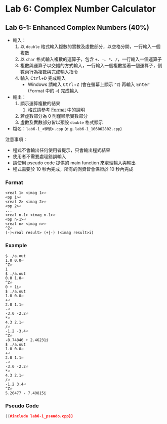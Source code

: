 # Lab 6: Complex Number Calculator

## Lab 6-1: Enhanced Complex Numbers (40%)

* 輸入：
  1. 以 `double` 格式輸入複數的實數及虛數部分，以空格分開，一行輸入一個複數
  2. 以 `char` 格式輸入複數的運算子，包含 `+`、`-`、`*`、`/`，一行輸入一個運算子
  3. 複數與運算子以交錯的方式輸入，一行輸入一個複數接著一個運算子，倒數兩行為複數與完成輸入指令
  4. 輸入 <kbd>Ctrl</kbd>+<kbd>D</kbd> 完成輸入
     * Windows 請輸入 <kbd>Ctrl</kbd>+<kbd>Z</kbd> (會在螢幕上顯示 `^Z`) 再輸入 <kbd>Enter</kbd> (Format 中的 `⏎`) 完成輸入
* 輸出：
  1. 顯示運算複數的結果
     1. 格式請參考 [Format](#format) 中的說明
  2. 若虛數部分為 0 則僅顯示實數部分
  3. 虛數及實數部分皆以預設 `double` 格式顯示
* 檔名：`lab6-1_<學號>.cpp` (e.g. `lab6-1_106062802.cpp`)

注意事項：
* 程式不會輸出任何使用者提示，只會輸出程式結果
* 使用者不需要處理錯誤輸入
* 請使用 pseudo code 提供的 main function 來處理輸入與輸出
* 程式需要於 10 秒內完成，所有的測資皆會保證於 10 秒內完成

### Format

``` text
<real 1> <imag 1>⏎
<op 1>⏎
<real 2> <imag 2>⏎
<op 2>⏎
...
<real n-1> <imag n-1>⏎
<op n-1>⏎
<real n> <imag n>⏎
^Z⏎
(-)<real result> (+|-) (<imag result>i)
```

### Example

```console
$ ./a.out
1.0 0.0⏎
^Z⏎
1
$ ./a.out
0.0 1.0⏎
^Z⏎
0 + 1i⏎
$ ./a.out
1.0 0.0⏎
+⏎
2.0 1.1⏎
-⏎
-3.0 -2.2⏎
*⏎
4.3 2.1⏎
/⏎
-1.2 -3.4⏎
^Z⏎
-8.74846 + 2.46231i
$ ./a.out
1.0 0.0⏎
+⏎
2.0 1.1⏎
-⏎
-3.0 -2.2⏎
*⏎
4.3 2.1⏎
/⏎
-1.2 3.4⏎
^Z⏎
5.26477 - 7.40815i
```

### Pseudo Code

```c++
{{#include lab6-1_pseudo.cpp}}
```
